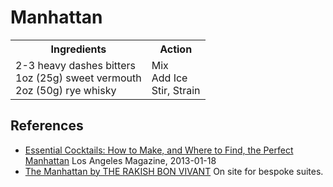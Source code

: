 # Manhattan

<table><tbody>
<tr><th>Ingredients</th><th>Action</th></tr>
<tr><td>
2-3 heavy dashes bitters <br>
1oz (25g) sweet vermouth <br>
2oz (50g) rye whisky<br>
</td><td>
Mix<br>
Add Ice<br>
Stir, Strain
</td></tr>
</tbody>
</table>


## References

* [Essential Cocktails: How to Make, and Where to Find, the Perfect Manhattan](http://www.lamag.com/liquidlablog/essential-cocktails-how-to-make-and-where-to-find-the-perfect-manhattan/) Los Angeles Magazine, 2013-01-18
* [The Manhattan by THE RAKISH BON VIVANT](http://duncanquinn.com/dance-with-the-one-that-brough-you-the-manhattan/)  On site for bespoke suites.


